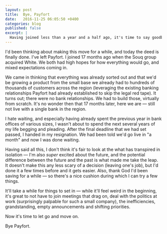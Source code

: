 ```yaml
---
layout: post
title:  Bye, Payfort
date:   2016-11-25 06:05:50 +0400
categories: blog
published: false
excerpt: |
  Having joined less than a year and a half ago, it's time to say goodbye.
---
```

I'd been thinking about making this move for a while, and today the deed is finally done. I've left Payfort. I joined 17 months ago when the Souq group acquired White. We both had high hopes for how everything would go, and mixed expectations coming in.

We came in thinking that everything was already sorted out and that we'd be growing a product from the small base we already had to hundreds of thousands of customers across the region (leveraging the existing banking relationships Payfort had already established to skip the legal red tape). It turns out; there were no bank relationships. We had to build those, virtually from scratch. It's no wonder then that 17 months later, here we are &mdash; still not live with a single bank in the region.

I hate waiting, and especially having already spent the previous year in bank offices of various sizes, I wasn't about to spend the next several years of my life begging and pleading. After the final deadline that we had set passed, I handed in my resignation. We had been told we'd go live in "a month" and now I was done waiting.

Having said all this, I don't think it's fair to look at the what has transpired in isolation &mdash; I'm also *super* excited about the future, and the potential difference between the future and the past is what made me take the leap. It doesn't make this any less scary of a decision (leaving one's job), but I'd done it a few times before and it gets easier. Also, thank God I'd been saving for a while &mdash; so there's a nice cushion during which I can try a few things.

It'll take a while for things to set in &mdash; while it'll feel weird in the beginning, it's great to not have to join meetings that drag on, deal with the politics at work (surprisingly palpable for such a small company), the inefficiencies, grandstanding, empty announcements and shifting priorities.

Now it's time to let go and move on.

Bye Payfort.
